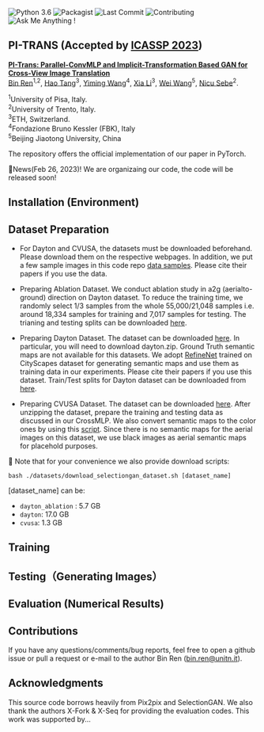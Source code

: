 ![Python 3.6](https://img.shields.io/badge/python-3.6.13-green.svg)
![Packagist](https://img.shields.io/badge/Pytorch-0.4.1-red.svg)
![Last Commit](https://img.shields.io/github/last-commit/Amazingren/PI-TRANS)
![Contributing](https://img.shields.io/badge/contributions-welcome-brightgreen.svg?style=flat)
![Ask Me Anything !](https://img.shields.io/badge/Ask%20me-anything-1abc9c.svg)

## PI-TRANS (Accepted by [ICASSP 2023](https://2023.ieeeicassp.org/)) <br>
**[PI-Trans: Parallel-ConvMLP and Implicit-Transformation Based GAN for Cross-View Image Translation](https://arxiv.org/abs/2207.04242)**  <br> 
[Bin Ren](https://scholar.google.com/citations?user=Md9maLYAAAAJ&hl=en)<sup>1,2</sup>, 
[Hao Tang](https://scholar.google.com/citations?user=9zJkeEMAAAAJ&hl=en)<sup>3</sup>,
[Yiming Wang](https://scholar.google.co.uk/citations?user=KBZ3zrEAAAAJ&hl=en)<sup>4</sup>,
[Xia Li](https://scholar.google.com.hk/citations?user=XKGZhEcAAAAJ&hl=en)<sup>3</sup>,
[Wei Wang](https://scholar.google.com.hk/citations?user=k4SdlbcAAAAJ&hl=en&oi=ao)<sup>5</sup>,
[Nicu Sebe](https://scholar.google.com/citations?user=stFCYOAAAAAJ&hl=en)<sup>2</sup>. <br> 

<sup>1</sup>University of Pisa, Italy.<br>
<sup>2</sup>University of Trento, Italy.<br>
<sup>3</sup>ETH, Switzerland.<br>
<sup>4</sup>Fondazione Bruno Kessler (FBK), Italy<br>
<sup>5</sup>Beijing Jiaotong University, China<br>

The repository offers the official implementation of our paper in PyTorch.

:t-rex:News(Feb 26, 2023)!  We are organizaing our code, the code will be released soon!


## Installation (Environment)


## Dataset Preparation
- For Dayton and CVUSA, the datasets must be downloaded beforehand. Please download them on the respective webpages. In addition, we put a few sample images in this code repo [data samples](https://github.com/Amazingren/CrossMLP/tree/main/datasets/samples). Please cite their papers if you use the data.

- Preparing Ablation Dataset. We conduct ablation study in a2g (aerialto-ground) direction on Dayton dataset. To reduce the training time, we randomly select 1/3 samples from the whole 55,000/21,048 samples i.e. around 18,334 samples for training and 7,017 samples for testing. The trianing and testing splits can be downloaded [here](https://github.com/Amazingren/CrossMLP/tree/main/datasets/dayton_ablation_split).

- Preparing Dayton Dataset. The dataset can be downloaded [here](https://github.com/lugiavn/gt-crossview). In particular, you will need to download dayton.zip. Ground Truth semantic maps are not available for this datasets. We adopt [RefineNet](https://github.com/guosheng/refinenet) trained on CityScapes dataset for generating semantic maps and use them as training data in our experiments. Please cite their papers if you use this dataset. Train/Test splits for Dayton dataset can be downloaded from [here](https://github.com/Amazingren/CrossMLP/tree/main/datasets/dayton_split).

- Preparing CVUSA Dataset. The dataset can be downloaded [here](http://mvrl.cs.uky.edu/datasets/cvusa/). After unzipping the dataset, prepare the training and testing data as discussed in our CrossMLP. We also convert semantic maps to the color ones by using this [script](https://github.com/Amazingren/CrossMLP/blob/main/scripts/convert_semantic_map_cvusa.m). Since there is no semantic maps for the aerial images on this dataset, we use black images as aerial semantic maps for placehold purposes.

🌲 Note that for your convenience we also provide download scripts:
```
bash ./datasets/download_selectiongan_dataset.sh [dataset_name]
```
[dataset_name] can be:
- `dayton_ablation` : 5.7 GB
- `dayton`: 17.0 GB
- `cvusa`: 1.3 GB

## Training


## Testing（Generating Images）


## Evaluation (Numerical Results)


## Contributions

If you have any questions/comments/bug reports, feel free to open a github issue or pull a request or e-mail to the author Bin Ren ([bin.ren@unitn.it](bin.ren@unitn.it)).

## Acknowledgments
This source code borrows heavily from Pix2pix and SelectionGAN. We also thank the authors X-Fork & X-Seq for providing the evaluation codes. This work was supported by...